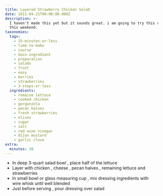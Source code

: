 ```yaml
---
title: Layered Strawberry Chicken Salad
date: 2011-04-21T00:00:00.000Z
description: >-
  I haven't made this yet but it sounds great. i am going to try this recipe
  this weekend.
taxonomies:
  tags:
    - 15-minutes-or-less
    - time-to-make
    - course
    - main-ingredient
    - preparation
    - salads
    - fruit
    - easy
    - berries
    - strawberries
    - 3-steps-or-less
  ingredients:
    - romaine lettuce
    - cooked chicken
    - gorgonzola
    - pecan halves
    - fresh strawberries
    - olives
    - sugar
    - salt
    - red wine vinegar
    - dijon mustard
    - garlic clove
extra:
  minutes: 10
---
```

 - In deep 3-quart salad bowl , place half of the lettuce
 - Layer with chicken , cheese , pecan halves , remaining lettuce and strawberries
 - In small bowl or glass measuring cup , mix dressing ingredients with wire whisk until well blended
 - Just before serving , pour dressing over salad
